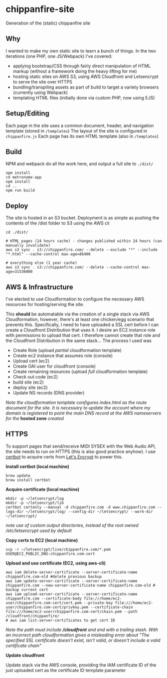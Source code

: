# chippanfire-site

Generation of the (static) chippanfire site

## Why
I wanted to make my own static site to learn a bunch of things. In the two iterations (one PHP, one JS/Webpack) I've covered:
- applying bootstrap/CSS through fairly direct manipulation of HTML markup (without a framework doing the heavy lifting for me)
- hosting static sites on AWS S3, using AWS Cloudfront and Letsencrypt to serve the site over HTTPS
- bundling/transpiling assets as part of build to target a variety browsers (currently using Webpack)
- templating HTML files (initially done via custom PHP, now using EJS)

## Setup/Editing
Each page in the site uses a common document, header, and navigation template (stored in `/templates`)
The layout of the site is configured in `chippanfire.js`
Each page has its own HTML template (also in `/templates`)

## Build
NPM and webpack do all the work here, and output a full site to ``./dist/``

```
npm install
cd metronome-app
npm install
cd ..
npm run build
```

## Deploy
The site is hosted in an S3 bucket. Deployment is as simple as pushing the contents of the /dist folder to S3 using the AWS cli

```
cd ./dist/

# HTML pages (24 hours cache) - changes published within 24 hours (can manually invalidate)
aws s3 sync . s3://chippanfire.com/ --delete --exclude "*" --include "*.html" --cache-control max-age=86400

# everything else (1 year cache)
aws s3 sync . s3://chippanfire.com/ --delete --cache-control max-age=31536000
```

## AWS & Infrastructure
I've elected to use Cloudformation to configure the necessary AWS resources for hosting/serving the site.

This **should** be automatable via the creation of a single stack via AWS Cloudformation, however, there's at least one chicken/egg scenario that prevents this.
Specifically, I need to have uploaded a SSL cert before I can create a Cloudfront Distribution that uses it. I desire an EC2 instance role with permissions to upload that
cert. I therefore cannot create that role and the Cloudfront Distribution in the same stack... The process I used was

- Create Role (upload *partial* cloudformation template)
- Create ec2 instance that assumes role (console)
- Upload cert (ec2)
- Create OAI user for cloudfront (console)
- Create remaining resources (upload *full* cloudformation template)
- Check out code (ec2)
- build site (ec2)
- deploy site (ec2)
- Update NS records (DNS provider)

*Note the cloudformation template configures index.html as the route document for the site. It is necessary to update
the account where my domain is registered to point the main DNS record at the AWS nameservers for the* **hosted zone** *created*

## HTTPS
To support pages that send/receive MIDI SYSEX with the Web Audio API, the site needs to run on HTTPS (this is also good practice anyhow). I use [certbot](https://certbot.eff.org/) to acquire certs from [Let's Encrypt](https://letsencrypt.org/) to power this.

**Install certbot (local machine)**
```
brew update
brew install certbot
```

**Acquire certificate (local machine)**
```
mkdir -p ~/letsencrypt/log
mkdir -p ~/letsencrypt/lib
certbot certonly --manual -d chippanfire.com -d www.chippanfire.com --logs-dir ~/letsencrypt/log/ --config-dir ~/letsencrypt/ --work-dir ~/letsencrypt/
```
_note use of custom output directories, instead of the root owned /etc/letsencrypt used by default_

**Copy certs to EC2 (local machine)**
```
scp -r ~/letsencrypt/live/chippanfire.com/*.pem USER@EC2_PUBLIC_DNS:chippanfire.com-cert
```
**Upload and use certificate (EC2, using aws-cli)**
```
aws iam delete-server-certificate --server-certificate-name chippanfire.com-old #delete previous backup
aws iam update-server-certificate --server-certificate-name chippanfire.com --new-server-certificate-name chippanfire.com-old # backup current cert
aws iam upload-server-certificate --server-certificate-name chippanfire.com --certificate-body file:///home/ec2-user/chippanfire.com-cert/cert.pem --private-key file:///home/ec2-user/chippanfire.com-cert/privkey.pem --certificate-chain file:///home/ec2-user/chippanfire.com-cert/chain.pem --path /cloudfront/chippanfire/
# aws iam list-server-certificates to get cert ID
```

*Note the path must include **/cloudfront** and end with a trailing slash. With an incorrect path cloudformation gives a misleading error about "The specified SSL certificate doesn't exist, isn't valid, or doesn't include a valid certificate chain"*

**Update cloudfront**

Update stack via the AWS console, providing the IAM certificate ID of the just
uploaded cert as the certificate ID template parameter
